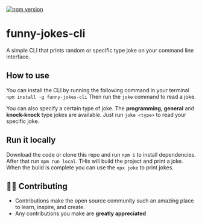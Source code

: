 [![npm version](https://badge.fury.io/js/funny-jokes-cli.svg)](https://badge.fury.io/js/funny-jokes-cli)

# funny-jokes-cli

A simple CLI that prints random or specific type joke on your command line interface.


## How to use
You can install the CLI by running the following command in your terminal
`npm install -g funny-jokes-cli`
Then run the `joke` command to read a joke.

You can also specify a certain type of joke. The **programming**, **general** and **knock-knock** type jokes are available. Just run `joke <type>` to read your specific joke.

## Run it locally
Download the code or clone this repo and run `npm i` to install dependencies. After that run `npm run local`. THis will build the project and print a joke. When the build is complete you can use the `npx joke` to print jokes.
## 👨‍💻 Contributing

- Contributions make the open source community such an amazing place to learn, inspire, and create.
- Any contributions you make are **greatly appreciated**
